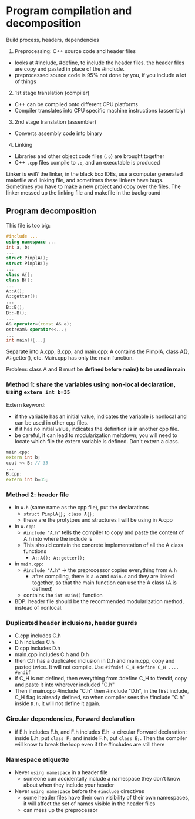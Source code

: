 # Program compilation and decomposition
Build process, headers, dependencies

1. Preprocessing: C++ source code and header files
  - looks at #include, #define, to include the header files. the header files are copy and pasted in place of the #include. 
  - preprocessed source code is 95% not done by you, if you include a lot of things
2. 1st stage translation (compiler)
  - C++ can be compiled onto different CPU platforms
  - Compiler translates into CPU specific machine instructions (assembly)
3. 2nd stage translation (assembler) 
  - Converts assembly code into binary
4. Linking
  - Libraries and other object code files (`.o`) are brought together
  - C++ `.cpp` files compile to `.o`, and an executable is produced

Linker is evil? the linker, in the black box IDEs, use a computer generated 
makefile and linking file, and sometimes these linkers have bugs. 
Sometimes you have to make a new project and copy over the files. The linker messed up the linking file and makefile in the background

## Program decomposition
This file is too big:
```cpp
#include ...
using namespace ...
int a, b;
...
struct PimplA();
struct PimplB();
...
class A{};
class B{};
...
A::A();
A::getter();
...
B::B();
B::~B();
...
A& operator=(const A& a);
ostream& operator<<...;
...
int main(){...}
```
Separate into A.cpp, B.cpp, and main.cpp: A contains the PimplA, class A{}, A::getter(), etc. Main.cpp has only the main function. 

Problem: class A and B must be **defined before main() to be used in main**

### Method 1: share the variables using non-local declaration, using `extern int b=35` 

Extern keyword: 
- if the variable has an initial value, indicates the variable is nonlocal and can be used in other cpp files.
- if it has no initial value, indicates the definition is in another cpp file.
- be careful, it can lead to modularization meltdown; you will need to locate which file the extern variable is defined. Don't extern a class.
```cpp
main.cpp:
extern int b;
cout << B; // 35
...
B.cpp:
extern int b=35;
```
### Method 2: header file
- in `A.h` (same name as the cpp file), put the declarations
  - `struct PimplA{}; class A{};`
  - these are the protytpes and structures I will be using in A.cpp
- in `A.cpp`:
  - `#include "A.h"` tells the compiler to copy and paste the content of A.h into where the include is
  - This should contain the concrete implementation of all the A class functions
    - `A::A(); A::getter();`
- in `main.cpp`:
  - `#include "A.h"` -> the preprocessor copies everything from `A.h`
    - after compiling, there is `a.o` and `main.o` and they are linked together, so that the main function can use the A class (A is defined)
  - contains the `int main()` function
- BDP: header file should be the recommended modularization method, instead of nonlocal. 

### Duplicated header inclusions, header guards
- C.cpp includes C.h
- D.h includes C.h
- D.cpp includes D.h
- main.cpp includes C.h and D.h
- then C.h has a duplicated inclusion in D.h and main.cpp, copy and pasted twice. It will not compile.
Use `#ifndef C_H #define C_H .... #endif`
- if C_H is not defined, then everything from #define C_H to #endif, copy and paste it into wherever included "C.h"
- Then if main.cpp #include "C.h" then #include "D.h", in the first include, C_H flag is already defined, so when compiler sees the #include "C.h" inside `D.h`, it will not define it again. 

### Circular dependencies, Forward declaration
- if E.h includes F.h, and F.h includes E.h  -> circular
Forward declaration: inside E.h, put `class F;` and inside F.h, put `class E;`. Then the compiler will know to break the loop even if the #includes are still there

### Namespace etiquette
- Never `using namespace` in a header file
  - someone can accidentally include a namespace they don't know about when they include your header
- Never `using namespace` before the `#include` directives
  - some header files have their own visibility of their own namespaces, it will affect the set of names visible in the header files
  - can mess up the preprocessor

